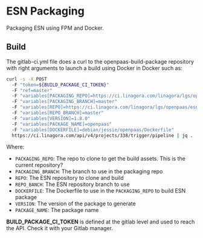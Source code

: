 # ESN Packaging

Packaging ESN using FPM and Docker.

## Build

The gitlab-ci.yml file does a curl to the openpaas-build-package repository with right arguments to launch a build using Docker in Docker such as:

```sh
curl -s -X POST
  -F "token=${BUILD_PACKAGE_CI_TOKEN}"
  -F "ref=master"
  -F "variables[PACKAGING_REPO]=https://ci.linagora.com/linagora/lgs/openpaas/esn-linux-packaging.git"
  -F "variables[PACKAGING_BRANCH]=master"
  -F "variables[REPO]=https://ci.linagora.com/linagora/lgs/openpaas/esn.git"
  -F "variables[REPO_BRANCH]=master"
  -F "variables[VERSION]=1.8.0"
  -F "variables[PACKAGE_NAME]=openpaas"
  -F "variables[DOCKERFILE]=debian/jessie/openpaas/Dockerfile"
  https://ci.linagora.com/api/v4/projects/338/trigger/pipeline | jq .
```

Where:

- `PACKAGING_REPO`: The repo to clone to get the build assets. This is the current repository?
- `PACKAGING_BRANCH`: The branch to use in the packaging repo
- `REPO`: The ESN repository to clone and build
- `REPO_BANCH`: The ESN repository branch to use
- `DOCKERFILE`: The Dockerfile to use in the `PACKAGING_REPO` to build ESN package
- `VERSION`: The version of the package to generate
- `PACKAGE_NAME`: The package name

**BUILD_PACKAGE_CI_TOKEN** is defined at the gitlab level and used to reach the API. Check it with your Gitlab manager.
